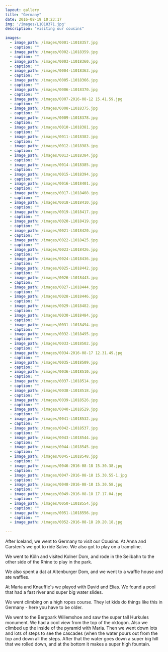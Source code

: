 ```yaml
---
layout: gallery
title: "Germany"
date: 2016-08-19 10:23:17
img: '/images/L1018371.jpg'
description: "visiting our cousins"

images:
  - image_path: /images/0001-L1018357.jpg
  - caption: ""
  - image_path: /images/0002-L1018359.jpg
  - caption: ""
  - image_path: /images/0003-L1018360.jpg
  - caption: ""
  - image_path: /images/0004-L1018363.jpg
  - caption: ""
  - image_path: /images/0005-L1018366.jpg
  - caption: ""
  - image_path: /images/0006-L1018370.jpg
  - caption: ""
  - image_path: /images/0007-2016-08-12 15.41.59.jpg
  - caption: ""
  - image_path: /images/0008-L1018375.jpg
  - caption: ""
  - image_path: /images/0009-L1018378.jpg
  - caption: ""
  - image_path: /images/0010-L1018381.jpg
  - caption: ""
  - image_path: /images/0011-L1018382.jpg
  - caption: ""
  - image_path: /images/0012-L1018383.jpg
  - caption: ""
  - image_path: /images/0013-L1018384.jpg
  - caption: ""
  - image_path: /images/0014-L1018385.jpg
  - caption: ""
  - image_path: /images/0015-L1018394.jpg
  - caption: ""
  - image_path: /images/0016-L1018401.jpg
  - caption: ""
  - image_path: /images/0017-L1018408.jpg
  - caption: ""
  - image_path: /images/0018-L1018410.jpg
  - caption: ""
  - image_path: /images/0019-L1018417.jpg
  - caption: ""
  - image_path: /images/0020-L1018419.jpg
  - caption: ""
  - image_path: /images/0021-L1018420.jpg
  - caption: ""
  - image_path: /images/0022-L1018425.jpg
  - caption: ""
  - image_path: /images/0023-L1018426.jpg
  - caption: ""
  - image_path: /images/0024-L1018436.jpg
  - caption: ""
  - image_path: /images/0025-L1018442.jpg
  - caption: ""
  - image_path: /images/0026-L1018443.jpg
  - caption: ""
  - image_path: /images/0027-L1018444.jpg
  - caption: ""
  - image_path: /images/0028-L1018446.jpg
  - caption: ""
  - image_path: /images/0029-L1018482.jpg
  - caption: ""
  - image_path: /images/0030-L1018484.jpg
  - caption: ""
  - image_path: /images/0031-L1018494.jpg
  - caption: ""
  - image_path: /images/0032-L1018495.jpg
  - caption: ""
  - image_path: /images/0033-L1018502.jpg
  - caption: ""
  - image_path: /images/0034-2016-08-17 12.31.49.jpg
  - caption: ""
  - image_path: /images/0035-L1018509.jpg
  - caption: ""
  - image_path: /images/0036-L1018510.jpg
  - caption: ""
  - image_path: /images/0037-L1018514.jpg
  - caption: ""
  - image_path: /images/0038-L1018518.jpg
  - caption: ""
  - image_path: /images/0039-L1018526.jpg
  - caption: ""
  - image_path: /images/0040-L1018529.jpg
  - caption: ""
  - image_path: /images/0041-L1018532.jpg
  - caption: ""
  - image_path: /images/0042-L1018537.jpg
  - caption: ""
  - image_path: /images/0043-L1018544.jpg
  - caption: ""
  - image_path: /images/0044-L1018545.jpg
  - caption: ""
  - image_path: /images/0045-L1018548.jpg
  - caption: ""
  - image_path: /images/0046-2016-08-18 15.30.38.jpg
  - caption: ""
  - image_path: /images/0047-2016-08-18 15.30.55-1.jpg
  - caption: ""
  - image_path: /images/0048-2016-08-18 15.30.58.jpg
  - caption: ""
  - image_path: /images/0049-2016-08-18 17.17.04.jpg
  - caption: ""
  - image_path: /images/0050-L1018554.jpg
  - caption: ""
  - image_path: /images/0051-L1018556.jpg
  - caption: ""
  - image_path: /images/0052-2016-08-18 20.20.18.jpg
  
---
```


After Iceland, we went to Germany to visit our Cousins.  At Anna and Carsten's we got to ride Salvo.  We also got to play on a trampline.

We went to Köln and visited Kolner Dom, and rode in the Seilbahn to the other side of the Rhine to play in the park.

We also spent a dat at Altenburger Dom, and we went to a waffle house and ate waffles.

At Maria and Knauffie's we played with David and Elias.  We found a pool that had a fast river and super big water slides.

We went climbing on a high ropes course.  They let kids do things like this in Germany - here you have to be older.

We went to the Bergpark Willemshoe and saw the super tall Hurkules monument.  We had a  cool view from the top of the oktogon.  Also we climbed up the inside of the pyramid with Maria.  Then we went down lots and lots of steps to see the cascades (when the water pours out from the top and down all the steps.  After that the water goes down a super big hill that we rolled down, and at the bottom it makes a super high fountain.

